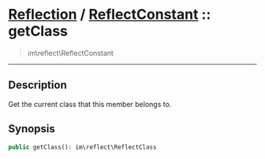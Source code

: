 # [Reflection](reflect.md) / [ReflectConstant](reflect-ReflectConstant.md) :: getClass
 > im\reflect\ReflectConstant
____

## Description
Get the current class that this member belongs to.

## Synopsis
```php
public getClass(): im\reflect\ReflectClass
```
